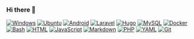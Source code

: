 ### Hi there 👋

  [![Windows](https://custom-icon-badges.demolab.com/badge/Windows-0078D6?logo=windows11&logoColor=white)](#)
  [![Ubuntu](https://img.shields.io/badge/Ubuntu-E95420?logo=ubuntu&logoColor=white)](#)
  [![Android](https://img.shields.io/badge/Android-3DDC84?logo=android&logoColor=white)](#)
  [![Laravel](https://img.shields.io/badge/Laravel-%23FF2D20.svg?logo=laravel&logoColor=white)](#)
  [![Hugo](https://img.shields.io/badge/Hugo-FF4088?logo=hugo&logoColor=fff)](#)
  [![MySQL](https://img.shields.io/badge/MySQL-4479A1?logo=mysql&logoColor=fff)](#)
  [![Docker](https://img.shields.io/badge/Docker-2496ED?logo=docker&logoColor=fff)](#)
  [![Bash](https://img.shields.io/badge/Bash-4EAA25?logo=gnubash&logoColor=fff)](#)
  [![HTML](https://img.shields.io/badge/HTML-%23E34F26.svg?logo=html5&logoColor=white)](#)
  [![JavaScript](https://img.shields.io/badge/JavaScript-F7DF1E?logo=javascript&logoColor=000)](#)
  [![Markdown](https://img.shields.io/badge/Markdown-%23000000.svg?logo=markdown&logoColor=white)](#)
  [![PHP](https://img.shields.io/badge/php-%23777BB4.svg?&logo=php&logoColor=white)](#)
  [![YAML](https://img.shields.io/badge/YAML-CB171E?logo=yaml&logoColor=fff)](#)
  [![Git](https://img.shields.io/badge/Git-F05032?logo=git&logoColor=fff)](#)

  
<!--
  https://github.com/inttter/md-badges
  https://github.com/simple-icons/simple-icons/blob/master/slugs.md
  
  [![OS:Ubuntu](https://img.shields.io/badge/OS-Ubuntu-E95420?style=flat-square&logo=ubuntu)](https://ubuntu.com)
  [![OS:Windows](https://img.shields.io/badge/OS-Windows-0078D6?style=flat-square&logo=windows)](https://www.microsoft.com)
  [![OS:Android](https://img.shields.io/badge/OS-Android-3DDC84?style=flat-square&logo=android)](https://www.android.com/)
  
  [![IDE:VSCode](https://img.shields.io/badge/IDE-VSCode-0078d7?style=flat-square&logo=visualstudiocode)](https://code.visualstudio.com/)

  [![SSG:Hugo](https://img.shields.io/badge/SSG-Hugo-FF4088?style=flat-square&logo=hugo)](https://code.visualstudio.com/)


**xilouet/xilouet** is a ✨ _special_ ✨ repository because its `README.md` (this file) appears on your GitHub profile.

Here are some ideas to get you started:

- 🔭 I’m currently working on ...
- 🌱 I’m currently learning ...
- 👯 I’m looking to collaborate on ...
- 🤔 I’m looking for help with ...
- 💬 Ask me about ...
- 📫 How to reach me: ...
- 😄 Pronouns: ...
- ⚡ Fun fact: ...
-->

